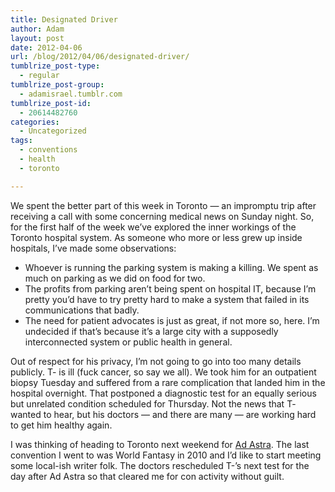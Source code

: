 ```yaml
---
title: Designated Driver
author: Adam
layout: post
date: 2012-04-06
url: /blog/2012/04/06/designated-driver/
tumblrize_post-type:
  - regular
tumblrize_post-group:
  - adamisrael.tumblr.com
tumblrize_post-id:
  - 20614482760
categories:
  - Uncategorized
tags:
  - conventions
  - health
  - toronto

---
```

We spent the better part of this week in Toronto &#8212; an impromptu trip after receiving a call with some concerning medical news on Sunday night. So, for the first half of the week we’ve explored the inner workings of the Toronto hospital system. As someone who more or less grew up inside hospitals, I’ve made some observations:

  * Whoever is running the parking system is making a killing. We spent as much on parking as we did on food for two.
  * The profits from parking aren’t being spent on hospital IT, because I’m pretty you’d have to try pretty hard to make a system that failed in its communications that badly.
  * The need for patient advocates is just as great, if not more so, here. I’m undecided if that’s because it’s a large city with a supposedly interconnected system or public health in general.

Out of respect for his privacy, I’m not going to go into too many details publicly. T- is ill (fuck cancer, so say we all). We took him for an outpatient biopsy Tuesday and suffered from a rare complication that landed him in the hospital overnight. That postponed a diagnostic test for an equally serious but unrelated condition scheduled for Thursday. Not the news that T- wanted to hear, but his doctors &#8212; and there are many &#8212; are working hard to get him healthy again.

I was thinking of heading to Toronto next weekend for [Ad Astra][1]. The last convention I went to was World Fantasy in 2010 and I’d like to start meeting some local-ish writer folk. The doctors rescheduled T-’s next test for the day after Ad Astra so that cleared me for con activity without guilt.

 [1]: http://www.ad-astra.org/